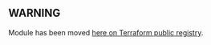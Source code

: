 WARNING
-----
Module has been moved [here on Terraform public registry](https://registry.terraform.io/modules/JamesDLD/Az-Vm/azurerm).